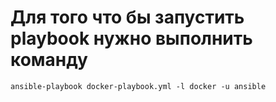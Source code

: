 # Для того что бы запустить playbook нужно выполнить команду 
~~~
ansible-playbook docker-playbook.yml -l docker -u ansible
~~~
